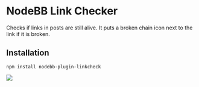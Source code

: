 # NodeBB Link Checker

Checks if links in posts are still alive. It puts a broken chain icon next to the link if it is broken.

## Installation

    npm install nodebb-plugin-linkcheck

![](http://i.imgur.com/Nt9N1Zo.png)


